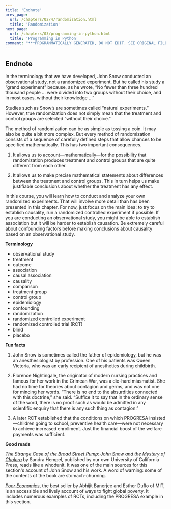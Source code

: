 ```yaml
---
title: 'Endnote'
prev_page:
  url: /chapters/02/4/randomization.html
  title: 'Randomization'
next_page:
  url: /chapters/03/programming-in-python.html
  title: 'Programming in Python'
comment: "***PROGRAMMATICALLY GENERATED, DO NOT EDIT. SEE ORIGINAL FILES IN /content***"
---
```

Endnote
-------

In the terminology that we have developed, John Snow conducted an
observational study, not a randomized experiment. But he called his study a
“grand experiment” because, as he wrote, “No fewer than three hundred thousand
people … were divided into two groups without their choice, and in most cases,
without their knowledge …”

Studies such as Snow’s are sometimes called “natural experiments.” However, true
randomization does not simply mean that the treatment and control groups are
selected “without their choice.”

The method of randomization can be as simple as tossing a coin. It may also be
quite a bit more complex. But every method of randomization consists of a
sequence of carefully defined steps that allow chances to be specified
mathematically. This has two important consequences.

1. It allows us to account—mathematically—for the possibility that randomization
   produces treatment and control groups that are quite different from each
   other.

2. It allows us to make precise mathematical statements about differences
   between the treatment and control groups. This in turn helps us make
   justifiable conclusions about whether the treatment has any effect.


In this course, you will learn how to conduct and analyze your own randomized
experiments. That will involve more detail than has been presented in this
chapter. For now, just focus on the main idea: to try to establish causality,
run a randomized controlled experiment if possible. If you are conducting an
observational study, you might be able to establish association but it will be harder to establish causation. Be extremely careful about confounding factors before making
conclusions about causality based on an observational study.

**Terminology**

* observational study
* treatment
* outcome
* association
* causal association
* causality
* comparison
* treatment group
* control group
* epidemiology
* confounding
* randomization
* randomized controlled experiment
* randomized controlled trial (RCT)
* blind
* placebo

**Fun facts**

1. John Snow is sometimes called the father of epidemiology, but he was an
   anesthesiologist by profession. One of his patients was Queen Victoria, who
   was an early recipient of anesthetics during childbirth.

2. Florence Nightingale, the originator of modern nursing practices and famous
   for her work in the Crimean War, was a die-hard miasmatist. She had no time
   for theories about contagion and germs, and was not one for mincing her
   words. “There is no end to the absurdities connected with this doctrine,” she
   said. “Suffice it to say that in the ordinary sense of the word, there is no
   proof such as would be admitted in any scientific enquiry that there is any
   such thing as contagion.”

3. A later RCT established that the conditions on which PROGRESA insisted—children
   going to school, preventive health care—were not necessary to
   achieve increased enrollment. Just the financial boost of the welfare
   payments was sufficient.


**Good reads**

[*The Strange Case of the Broad Street Pump: John Snow and the Mystery of
Cholera*](http://www.ucpress.edu/book.php?isbn=9780520250499) by Sandra Hempel,
published by our own University of California Press, reads like a whodunit. It
was one of the main sources for this section's account of John Snow and his
work. A word of warning: some of the contents of the book are stomach-churning.

[*Poor Economics*](http://www.pooreconomics.com), the best seller by Abhijit Banerjee and Esther Duflo of MIT, is an accessible and lively account of ways to
fight global poverty. It includes numerous examples of RCTs, including the
PROGRESA example in this section.
